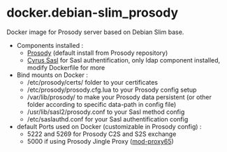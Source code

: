 # docker.debian-slim_prosody
Docker image for Prosody server based on Debian Slim base.
* Components installed :
  * [Prosody](https://prosody.im/) (default install from Prosody repository)
  * [Cyrus Sasl](https://www.cyrusimap.org/sasl/) for Sasl authentification, only ldap component installed, modify Dockerfile for more
* Bind mounts on Docker :
	* /etc/prosody/certs/ folder to your certificates
  * /etc/prosody/prosody.cfg.lua to your Prosody config setup
  * /var/lib/prosody/ to make your Prosody data persistent (or other folder according to specific data-path in config file)
  * /usr/lib/sasl2/prosody.conf to your Sasl method config
  * /etc/saslauthd.conf for your Sasl authentification config
* default Ports used on Docker (customizable in Prosody config) :
  * 5222 and 5269 for Prosody C2S and S2S exchange
  * 5000 if using Prosody Jingle Proxy ([mod-proxy65](https://prosody.im/doc/modules/mod_proxy65))
